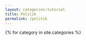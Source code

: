 ```yaml
---
layout: categories:tutorial
title: Politik 
permalink: /politik
---
```


<div class="row listrecent">
{% for category in site.categories %}
<div class="section-title col-md-12 mt-4">
<h2 id="{{ category[0] | replace: " ","-" }}</span></h2>
</div>
